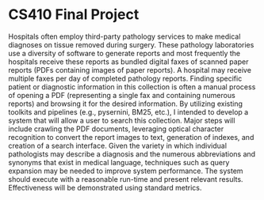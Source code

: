 # CS410 Final Project

Hospitals often employ third-party pathology services to make medical diagnoses on tissue removed during surgery. These pathology laboratories use a diversity of software to generate reports and most frequently the hospitals receive these reports as bundled digital faxes of scanned paper reports (PDFs containing images of paper reports). A hospital may receive multiple faxes per day of completed pathology reports. Finding specific patient or diagnostic information in this collection is often a manual process of opening a PDF (representing a single fax and containing numerous reports) and browsing it for the desired information. By utilizing existing toolkits and pipelines (e.g., pysernini, BM25, etc.), I intended to develop a system that will allow a user to search this collection. Major steps will include crawling the PDF documents, leveraging optical character recognition to convert the report images to text, generation of indexes, and creation of a search interface. Given the variety in which individual pathologists may describe a diagnosis and the numerous abbreviations and synonyms that exist in medical language, techniques such as query expansion may be needed to improve system performance. The system should execute with a reasonable run-time and present relevant results. Effectiveness will be demonstrated using standard metrics.
